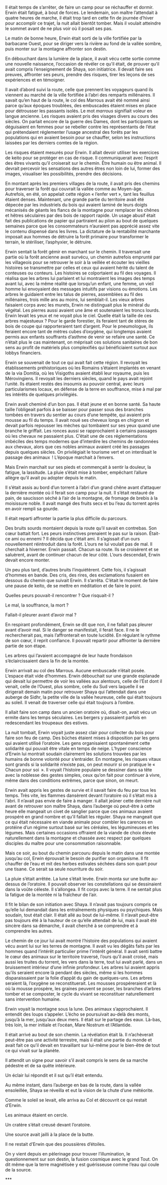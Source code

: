 Il était temps de s’arrêter, de faire un camp pour se réchauffer et dormir. Erwin était fatigué, à bout de forces. Le lendemain, son maître l’attendait à quatre heures de marche, il était trop tard en cette fin de journée d’hiver pour accomplir ce trajet, la nuit allait bientôt tomber. Mais il voulait atteindre le sommet avant de ne plus voir où il posait ses pas.

Le matin de bonne heure, Erwin était sorti de la ville fortifiée par la barbacane Ouest, pour se diriger vers la rivière au fond de la vallée sombre, puis monter sur la montagne affronter son destin.

En débouchant dans la lumière de la place, il avait vécu cette sortie comme une nouvelle naissance, l’occasion de révéler ce qu’il était, de prouver qu’il avait compris l’enseignement de Shaya, son initiatrice. Il devait faire ses preuves, affronter ses peurs, prendre des risques, tirer les leçons de ses expériences et en témoigner.

Il avait d’abord suivi la route, celle que prennent les voyageurs quand ils viennent au marché de la ville fortifiée à l’abri des remparts millénaires. Il savait qu’en haut de la route, le col des Marrous avait été nommé ainsi parce qu’aux époques troublées, des embuscades étaient mises en place pour détrousser les passants isolés. Le mot *marrous* signifiait voleur en langue ancienne. Les risques avaient pris des visages divers au cours des siècles. On parlait encore de la guerre des Dames, dont les participants se déguisaient en femmes pour se rebeller contre les représentants de l’état qui prétendaient réglementer l’usage ancestral des forêts par les populations qui en avaient besoin pour se chauffer, selon les instructions laissées par les derniers comtes de la région.

Les risques étaient mesurés pour Erwin. Il allait devoir utiliser les exercices de keito pour se protéger en cas de risque. Il communiquerait avec l’esprit des êtres vivants qu’il croiserait sur le chemin. Être humain ou être animal. Il devrait percevoir les sensations des autres êtres non loin de lui, former des images, visualiser les possibilités, prendre des décisions.

En montant après les premiers villages de la route, il avait pris des chemins pour traverser la forêt qui couvrait la vallée comme au Moyen-âge. Autrefois, en été, on appelait cette région « l’enfer vert », tant les feuillus étaient denses. Maintenant, une grande partie du territoire avait été dépecée par les industriels du bois qui avaient laminé de leurs doigts mécanisés de géants les flancs de la montagne pour remplacer les chênes et hêtres séculaires par des bois de rapport rapide. Un usage abusif était fait des publications de papier qui partiraient au pilon au bout de quelques semaines parce que les consommateurs n’auraient pas apprécié assez vite le contenu dispensé dans les livres. La dictature de la rentabilité marchante imposait aux hommes de détruire la forêt primaire pour transformer le terrain, le stériliser, l’asphyxier, le détruire.

Erwin sentait la forêt gémir en marchant sur le chemin. Il traversait une partie où la forêt ancienne avait survécu, un chemin autrefois emprunté par les villageois pour se retrouver le soir à la veillée et écouter les vieilles histoires se transmettre par celles et ceux qui avaient hérité du talent de conteuses ou conteurs. Les histoires se colportaient au fil des voyages. Il réalisa que les arbres lui parlaient et lui montraient les images des temps avant lui, avec la même réalité que lorsqu’un enfant, une femme, un vieil homme lui envoyaient des messages intuitifs par visions ou émotions. Les arbres le guidaient entre les talus de pierres, assemblées au fil des millénaires, trois mille ans au moins, lui semblait-il. Les vieux arbres faisaient corps avec les murets, Erwin ne distinguait plus le minéral du végétal. Les pierres aussi avaient une âme et soutenaient les troncs lourds. Erwin levait les yeux et ne voyait plus le ciel. Quelle était la taille de ces arbres majestueux ? Pour le garde forestier, ils feraient tant de stères de bois de coupe qui rapporteraient tant d’argent. Pour le pneumologue, ils feraient encore tant de mètres cubes d’oxygène, qui longtemps avaient permis aux enfants souffrants d’asthme de venir se refaire une santé. Ce n’était plus le cas maintenant, on méprisait ces solutions sanitaires de bon sens au profit de matériels plus complexifiés qui bénéficiaient surtout aux lobbys financiers.

Erwin se souvenait de tout ce qui avait fait cette région. Il revoyait les établissements préhistoriques où les Romains s’étaient implantés en venant de la via Domitia, où les Visigoths avaient établi leur royaume, puis les Mérovingiens. Il revoyait les derniers siècles, quand le pays avait rejoint l’unité. Ils étaient restés des insoumis au pouvoir central, avec leurs particularismes locaux, en défense de la terre en souffrance, mise à mal par les intérêts de quelques privilégiés.

Erwin avait cheminé d’un bon pas. Il était jeune et en bonne santé. Sa haute taille l’obligeait parfois à se baisser pour passer sous des branches tombées en travers du sentier au cours d’une tempête, qui avaient pris mousse au fil du temps. Il avait noué ses cheveux longs en chignon et devait parfois repousser les mèches qui tombaient sur ses yeux quand une branche le griffait. Les ronces aussi se rapprochaient à certains passages où les chevaux ne passaient plus. C’était une de ces réglementations imbéciles des temps modernes que d’interdire les chemins de randonnées aux chevaux, alors que ces nobles animaux avaient créé les passages depuis quelques siècles. On privilégiait le tourisme vert et on interdisait le passage des animaux  ! L’époque marchait à l’envers.

Mais Erwin marchait sur ses pieds et commençait à sentir la douleur, la fatigue, la lassitude. La pluie s’était mise à tomber, empêchant l’allure allègre qu’il avait pu adopter depuis le matin.

Il s’était assis au bord d’un torrent à l’abri d’un grand chêne avant d’attaquer la dernière montée où il ferait son camp pour la nuit. Il s’était restauré de pain, de saucisson séché à l’air de la montagne, de fromage de brebis à la moisissure noble. Il avait mangé des fruits secs et bu l’eau du torrent après en avoir rempli sa gourde.

Il était reparti affronter la partie la plus difficile du parcours. 

Des bruits sourds montaient depuis la route qu’il savait en contrebas. Son cœur battait fort. Les peurs instinctives prenaient le pas sur la raison. Était-ce ami ou ennemi ? Il décida que c’était ami. Il s’agissait d’un ours nouvellement réintroduit dans la forêt. L’ours ne lui voulait pas de mal. Il cherchait à hiverner. Erwin passait. Chacun sa route. Ils se croisèrent et se saluèrent, avant de continuer chacun de leur côté. L’ours descendait, Erwin devait encore monter.

Un peu plus tard, d’autres bruits l’inquiétèrent. Cette fois, il s’agissait d’hommes en bande. Des cris, des rires, des exclamations fusaient en dessous du chemin que suivait Erwin. Il s’arrêta. C’était le moment de faire une pause de keito, de se mettre en méditation et de faire le point.

Quelles peurs pouvait-il rencontrer ? Que risquait-il ?

Le mal, la souffrance, la mort ?

Fallait-il pleurer avant d’avoir mal ?

En respirant profondément, Erwin se dit que non, il ne fallait pas pleurer avant d’avoir mal. Si le danger se manifestait, il ferait face. Il ne le rechercherait pas, mais l’affronterait en toute lucidité. En régulant le rythme de son cœur, il reprit confiance. Il pouvait repartir pour affronter la dernière partie de son étape.

Les arbres qui l’avaient accompagné de leur haute frondaison s’éclaircissaient dans la fin de la montée.

Erwin arrivait au col des Marrous. Aucune embuscade n’était posée. L’espace était vide d’hommes. Erwin débouchait sur une grande esplanade qui devait lui permettre de voir les vallées aux alentours, celle de l’Est dont il venait, celle de l’Ouest, plus sombre, celle du Sud vers laquelle il se dirigerait demain matin pour retrouver Shaya qui l’attendait dans une auberge de Sidhr, la petite ville de la vallée heureuse, celle qui était toujours au soleil. Il venait de traverser celle qui était toujours à l’ombre.

Il allait faire son camp dans un ancien oratoire où, disait-on, avait vécu un ermite dans les temps séculaires. Les bergers y passaient parfois en redescendant les troupeaux des estives.

La nuit tombait, Erwin voyait juste assez clair pour collecter du bois pour faire son feu de camp. Des bûches étaient mises à disposition par les gens qui avaient utilisé l’oratoire. Les gens organisaient spontanément cette solidarité qui pouvait être vitale en temps de neige. L’hyper conscience d’Erwin lui montrait soudain clairement les solutions trouvées par les humains de bonne volonté pour s’entraider. En montagne, les risques vitaux sont grands si la solidarité n’existe pas, on peut mourir si on pratique le «  Chacun pour soi  ». Il voyait l’histoire populaire se dessiner dans sa tête avec la noblesse des gestes simples, ceux qu’on fait pour continuer à vivre, même dans des conditions extrêmes, parce que sinon, on meurt.

Erwin avait appris les gestes de survie et il savait faire du feu par tous les temps. Très vite, les flammes dansèrent devant l’oratoire où il s’était mis à l’abri. Il n’avait pas envie de faire à manger. Il allait jeûner cette dernière nuit avant de retrouver son maître Shaya, dans l’auberge où peut-être à cette heure elle mangeait un civet de sanglier parce que ces animaux avaient prospéré en grand nombre et qu’il fallait les réguler. Shaya ne mangeait que ce qui était nécessaire en viande animale pour combler les carences en protéine d’un régime surtout basé sur les céréales, les légumineuses et les légumes. Mais certaines occasions offraient de la viande de choix élevée naturellement dans la montagne et chassée avec respect par quelques disciples du maître pour une consommation raisonnable.

Mais ce soir, au bout du chemin parcouru depuis le matin dans une montée jusqu’au col, Erwin éprouvait le besoin de purifier son organisme. Il fit chauffer de l’eau et mit des herbes estivales séchées dans son quart pour une tisane. Ce serait sa seule nourriture du soir.

La pluie s’était arrêtée. La lune s’était levée. Erwin monta sur une butte au-dessus de l’oratoire. Il pouvait observer les constellations qui se dessinaient dans la voûte céleste. Il s’allongea. Il fit corps avec la terre. Il ne sentait plus la fatigue de la montée ni la fraîcheur de l’air.

Il fit le bilan de son initiation avec Shaya. Il n’avait pas toujours compris ce qu’elle lui demandait dans les entraînements physiques ou psychiques. Mais soudain, tout était clair. Il était allé au bout de lui-même. Il n’avait peut-être pas toujours été à la hauteur de ce qu’elle attendait de lui, mais il avait été sincère dans sa démarche, il avait cherché à se comprendre et à comprendre les autres.

Le chemin de ce jour lui avait montré l’histoire des populations qui avaient vécu avant lui sur les terres de montagne. Il avait vu les dégâts faits par les hommes quand l’intérêt particulier prime l’intérêt général. Il avait senti battre le cœur des animaux sur le territoire traversé, l’ours qu’il avait croisé, mais aussi les truites du torrent, les vers dans la terre, tout lui avait parlé, dans un bruissement intérieur d’une infinie profondeur. Les arbres lui avaient appris qu’ils seraient encore là pendant des siècles, même si les hommes disparaissaient par la folie d’appât du gain de quelques-uns. Les arbres seraient là, l’oxygène se reconstituerait. Les mousses prospéreraient et là où la mousse prospère, les graines peuvent se poser, les branches d’arbres tomber et se composter, le cycle du vivant se reconstituer naturellement sans intervention humaine.

Erwin voyait la montagne sous la lune. Des animaux s’approchaient. Il entendit des loups s’appeler. L’écho se poursuivait au-delà des monts, jusqu’à la mer, jusqu’aux deux mers. Il était sur le partage des eaux. Là-bas, très loin, la mer initiale et l’océan, Mare Nostrum et l’Atlantide.

Il était arrivé au bout de son chemin. La révélation était là. Il n’achèverait peut-être pas une activité terrestre, mais il était une partie du monde et avait fait ce qu’il devait en travaillant sur lui-même pour le bien-être de tout ce qui vivait sur la planète.

Il attendit un signe pour savoir s’il avait compris le sens de sa marche pédestre et de sa quête intérieure.

Un éclair lui répondit et il sut qu’il était entendu.


Au même instant, dans l’auberge en bas de la route, dans la vallée ensoleillée, Shaya se réveilla et eut la vision de la chute d’une météorite.

Comme le soleil se levait, elle arriva au Col et découvrit ce qui restait d’Erwin.

Les animaux étaient en cercle.

Un cratère s’était creusé devant l’oratoire.

Une source avait jailli à la place de la butte.

Il ne restait d’Erwin que des poussières d’étoiles.


On y vient depuis en pèlerinage pour trouver l’illumination, le questionnement sur son destin, la fusion cosmique avec le grand Tout. On dit même que la terre magnétisée y est guérisseuse comme l’eau qui coule de la source.









































\*\*\*